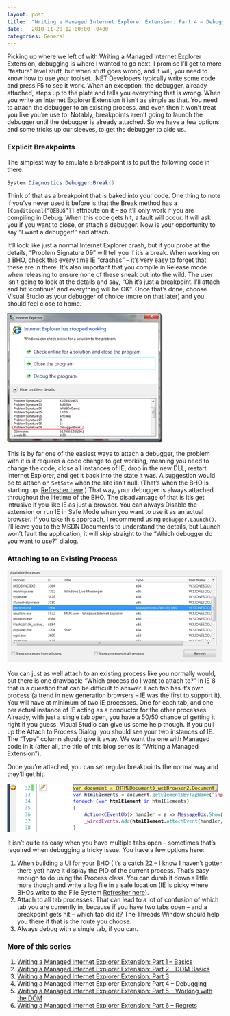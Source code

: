 ```yaml
---
layout: post
title:  "Writing a Managed Internet Explorer Extension: Part 4 – Debugging"
date:   2010-11-28 12:00:00 -0400
categories: General
---
```


Picking up where we left of with Writing a Managed Internet Explorer Extension,
debugging is where I wanted to go next. I promise I’ll get to more “feature”
level stuff, but when stuff goes wrong, and it will, you need to know how to use
your toolset. .NET Developers typically write some code and press F5 to see it
work. When an exception, the debugger, already attached, steps up to the plate
and tells you everything that is wrong. When you write an Internet Explorer
Extension it isn’t as simple as that. You need to attach the debugger to an
existing process, and even then it won’t treat you like you’re use to. Notably,
breakpoints aren’t going to launch the debugger until the debugger is already
attached. So we have a few options, and some tricks up our sleeves, to get the
debugger to aide us.

### Explicit Breakpoints

The simplest way to emulate a breakpoint is to put the following code in there:

```csharp
System.Diagnostics.Debugger.Break()
```

Think of that as a breakpoint that is baked into your code. One thing to note
if you’ve never used it before is that the Break method has a 
`[Conditional(“DEBUG”)]` attribute on it – so it’ll only work if you are
compiling in Debug. When this code gets hit, a fault will occur. It will ask you
if you want to close, or attach a debugger. Now is your opportunity to say “I
want a debugger!” and attach.

It’ll look like just a normal Internet Explorer crash, but if you probe at the
details, “Problem Signature 09” will tell you if it’s a break. When working on a
BHO, check this every time IE “crashes” – it’s very easy to forget that these
are in there. It’s also important that you compile in Release mode when
releasing to ensure none of these sneak out into the wild. The user isn’t going
to look at the details and say, “Oh it’s just a breakpoint. I’ll attach and hit
‘continue’ and everything will be OK”. Once that’s done, choose Visual Studio as
your debugger of choice (more on that later) and you should feel close to home.

![Internet Explorer Break Point][2]

This is by far one of the easiest ways to attach a debugger, the problem with it
is it requires a code change to get working, meaning you need to change the
code, close all instances of IE, drop in the new DLL, restart Internet Explorer,
and get it back into the state it was. A suggestion would be to attach on
`SetSite` when the site isn’t null. (That’s when the BHO is starting up.
[Refresher here][1].) That way, your debugger is always attached throughout the
lifetime of the BHO. The disadvantage of that is it’s get intrusive if you like
IE as just a browser. You can always Disable the extension or run IE in Safe
Mode when you want to use it as an actual browser. If you take this approach,
I recommend using `Debugger.Launch()`. I’ll leave you to the MSDN Documents to
understand the details, but Launch won’t fault the application, it will skip
straight to the “Which debugger do you want to use?” dialog.


### Attaching to an Existing Process
![Internet Explorer Attach][7]

You can just as well attach to an existing process like you normally would, but
there is one drawback: “Which process do I want to attach to?” In IE 8 that is a
question that can be difficult to answer. Each tab has it’s own process (a trend
in new generation browsers – IE was the first to support it). You will have at
minimum of two IE processes. One for each tab, and one per actual instance of IE
acting as a conductor for the other processes. Already, with just a single tab
open, you have a 50/50 chance of getting it right if you guess. Visual Studio
can give us some help though. If you pull up the Attach to Process Dialog, you
should see your two instances of IE. The “Type” column should give it away. We
want the one with Managed code in it (after all, the title of this blog series
is “Writing a Managed Extension”).

Once you’re attached, you can set regular breakpoints the normal way and they’ll
get hit.

![Internet Explorer Breakpoint Hit][8]

It isn’t quite as easy when you have multiple tabs open – sometimes that’s
required when debugging a tricky issue. You have a few options here:

1. When building a UI for your BHO (It’s a catch 22 – I know I haven’t gotten there
yet) have it display the PID of the current process. That’s easy enough to do
using the Process class. You can dumb it down a little more though and write a
log file in a safe location (IE is picky where BHOs write to the File System
[Refresher here][4]).
1. Attach to all tab processes. That can lead to a lot of confusion of which tab
you are currently in, because if you have two tabs open – and a breakpoint gets
hit – which tab did it? The Threads Window should help you there if that is the
route you choose.
1. Always debug with a single tab, if you can.

### More of this series

1. [Writing a Managed Internet Explorer Extension: Part 1 – Basics][1]
1. [Writing a Managed Internet Explorer Extension: Part 2 – DOM Basics][3]
1. [Writing a Managed Internet Explorer Extension: Part 3][4]
1. Writing a Managed Internet Explorer Extension: Part 4 – Debugging
1. [Writing a Managed Internet Explorer Extension: Part 5 – Working with the DOM][5]
1. [Writing a Managed Internet Explorer Extension: Part 6 – Regrets][6]

[1]: /2009/11/18/writing-a-managed-internet-explorer-extension-part-1-basics/
[2]: /images/iebreak.png
[3]: /2010/05/31/writing-a-managed-internet-explorer-extension-part-2-dom-basics/
[4]: /2010/06/10/writing-a-managed-internet-explorer-extension-part-3/
[5]: /2010/12/12/writing-a-managed-internet-explorer-extension-part-5-working-with-the-dom/
[6]: /2012/09/03/regrets-managed-browser-helper-objects/
[7]: /images/ieattach.png
[8]: /images/iebphit.png